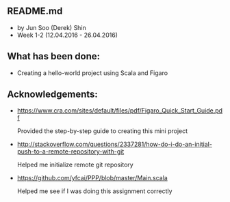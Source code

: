 ## README.md
- by Jun Soo (Derek) Shin
- Week 1-2 (12.04.2016 - 26.04.2016)

## What has been done:
- Creating a hello-world project using Scala and Figaro

## Acknowledgements:
- https://www.cra.com/sites/default/files/pdf/Figaro_Quick_Start_Guide.pdf

   Provided the step-by-step guide to creating this mini project

- http://stackoverflow.com/questions/2337281/how-do-i-do-an-initial-push-to-a-remote-repository-with-git

   Helped me initialize remote git repository

- https://github.com/yfcai/PPP/blob/master/Main.scala

   Helped me see if I was doing this assignment correctly